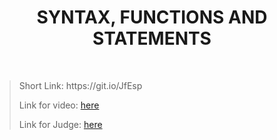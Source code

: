 <h1 align="center">SYNTAX, FUNCTIONS AND STATEMENTS</h1>
    <br>

<blockquote>
    <p>
        Short Link: https://git.io/JfEsp
    </p>
    <p>
        Link for video: 
        <a href="https://www.youtube.com/watch?v=MGecHlRgxf8&feature=emb_title"> here</a>
    </p>
    <p>
        Link for Judge: 
        <a href="https://judge.softuni.bg/Contests/Practice/Index/1795#0">here</a>
    </p>
</blockquote>
